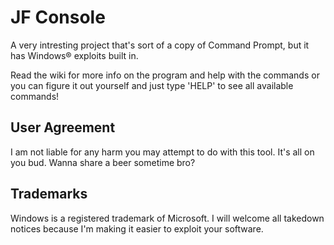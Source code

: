 # JF Console
A very intresting project that's sort of a copy of Command Prompt, but it has Windows® exploits built in.

Read the wiki for more info on the program and help with the commands or you can figure it out yourself and just type 'HELP' to see all available commands!

## User Agreement
I am not liable for any harm you may attempt to do with this tool. It's all on you bud. Wanna share a beer sometime bro?

## Trademarks
Windows is a registered trademark of Microsoft. I will welcome all takedown notices because I'm making it easier to exploit your software.
